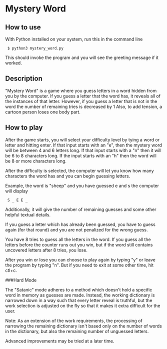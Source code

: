# Mystery Word

## How to use

With Python installed on your system,
run this in the command line

     $ python3 mystery_word.py

This should invoke the program and you will see the
greeting message if it worked.

## Description

"Mystery Word" is a game where you guess letters in a word
hidden from you by the computer.
If you guess a letter that the word has, it reveals
all of the instances of that letter.
However, if you guess a letter that is not in the word
the number of remaining tries is decreased by 1
Also, to add tension, a cartoon person loses one
body part.

## How to play

After the game starts, you will select your difficulty
level by tying a word or letter and hitting enter.
If that input starts with an "e", then the mystery word
will be between 4 and 6 letters long.
If that input starts with a "n" then it will be 6 to 8
characters long.
If the input starts with an "h" then the word will be 8
or more characters long.

After the difficulty is selected, the computer will let
you know how many characters the word has and you can
begin guessing letters.

Example, the word is "sheep"
and you have guessed e and s
the computer will display

     S _ E E _

Additionally, it will give the number of remaining guesses
and some other helpful textual details.

If you guess a letter which has already been guessed,
you have to guess again (for that round) and you are
not penalized for the wrong guess.

You have 8 tries to guess all the letters in the word.
If you guess all the letters before the counter runs out
you win, but if the word still contains uncovered letters
after 8 tries, you lose.

After you win or lose you can choose to play again by
typing "y" or leave the program by typing "n". But if you
need to exit at some other time, hit ctl+c.

###Hard Mode

The "Satanic" mode adheres to a method which doesn't hold
a specific word in memory as guesses are made. Instead,
the working dictionary is narrowed down in a way such that
every letter reveal is truthful, but the work selection is
adjusted on the fly so that it makes it extra difficult for
the user.

Note: As an extension of the work requirements, the
processing of narrowing the remaining dictionary isn't
based only on the number of words in the dictionary, but
also the remaining number of unguessed letters.

Advanced improvements may be tried at a later time.
